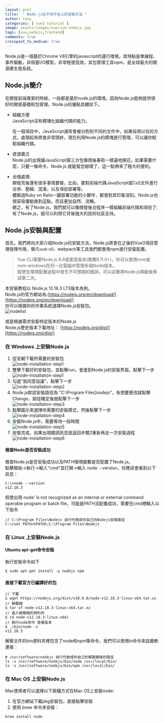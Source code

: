 ```yaml
---
layout: post
title:  " Node.js在不同平台上的安裝方法 "
author: tony
categories: [ vue3 tutorial ]
image: assets/images/vue/vue-nodejs.jpg
tags: [vue,nodejs,frontend]
comments: true
crosspost_to_medium: true
---
```

Node.js是一個基於Chrome V8引擎的javascript的運行環境，其特點是單線程、事件驅動，非阻塞I/O模型，非常輕便高效，其包管理工具npm，是全球最大的開源庫生態系統。

## Node.js簡介
在開發前端專案的時候，一般都是基於node.js的環境。因為Node.js能夠提供很好的開發基礎和包管理，Node.js的優點具體如下。
- 組織方便  
    JavaScript沒有模塊化組織代碼的能力。 
     
    在一個項目中，JavaScript通常會被分割到不同的文件中，如果採用以往的方式，處理起來將會非常頭終，現在利用Node.js的模塊進行管理，可以讓你輕鬆組織代碼。
- 資源廣泛  
    Node.js的出現讓JavaScript第三方包像雨後春筍一樣遍地開花。如果需要什麼，只要一條命令，Node.js 就能幫您辦理了，這一點帶來了極大的便利。
- 全棧處理:  
    開發完後還有很多事情要做，比如，要對前端代碼JavaScript或CsS文件進行合併、壓縮、混淆，以及項目部署等。  
    體驗過Ruby on Rails一鍵部署功能的小夥伴，都會對其印象深刻。Node.js也很容易優能做到這點，而且更加自然、流暢。  
    總之，有了Node.js，我們就可以像開發後台程序一樣組織前端代碼和項目了; 有了Node.js，就可以利用它背後強大的技術社區支持。  

## Node.js安裝與配置
首先，我們將向大家介紹Node.js的安裝方法，Node.js將會在之後的Vue3項目管理發揮作用，舉凡vue-cli、webpack等工具我們都會用npm進行安裝配置。

> Vue CLI需要Node.js 8.9或更高版本(推薦8.11.0+)，你可以使用nvm或nvm-windows在同一台電腦中管理多個Node版本。  
> 假使在環境配置過程中發生不可預期的錯誤，可以試著將Node.js降級後再試第二次。 

本安裝教程以 Node.js 12.18.3 LTS版本為例。  
Node.js的官方網站為:[https://nodejs.org/en/download/](https://nodejs.org/en/download/)  
你可以根據你的作業系統選擇Node.js安裝包。  
![nodelist](../../assets/images/vue/node-list.png)

或是根據需求安裝特定版本的Node.js  
Node.js歷史版本下載地址： [https://nodejs.org/dist/](https://nodejs.org/dist/)

### 在 Windows 上安裝Node.js
1. 從官網下載所需要的安裝包  
![node-installation-step1](../../assets/images/vue/node-msi-downloader.png)
2. 雙擊下載好的安裝包，並點擊run，會進到Node.js的安裝界面，點擊下一步  
![node-installation-step1](../../assets/images/vue/install-node-msi-version-on-windows-step1.png)
3. 勾選“我同意協議“，點擊下一步  
![node-installation-step2](../../assets/images/vue/install-node-msi-version-on-windows-step5.png)
4. Node.js默認安裝路徑為 "C:\Program Files]nodejs\"，有想要更改就點擊Change，路徑確定後就點擊下一步  
![node-installation-step3](../../assets/images/vue/install-node-msi-version-on-windows-step6.png)
5. 點擊圖示來選擇你需要的安裝模式，然後點擊下一步  
![node-installation-step4](../../assets/images/vue/install-node-msi-version-on-windows-step2.png)
6. 安裝Node.js中，需要等待一段時間  
![node-installation-step5](../../assets/images/vue/install-node-msi-version-on-windows-step3.png)
7. 安裝完成，如果出現錯誤訊息就返回步驟2重新再走一次安裝過程  
![node-installation-step6](../../assets/images/vue/install-node-msi-version-on-windows-step4.png)

#### 檢查Node是否安裝成功
檢查Node.js是否安裝成功以及PATH環境變數是否配置了Node.js。  
點擊開始->執行->輸入"cmd"並打開->輸入 node --version，你應該會看到以下訊息：
```
C:\>node --version
v12.18.3
```
假使出現 node' is not recognized as an internal or external command operable program or batch file，可能是PATH沒配置成功，需要在cmd裡輸入以下指令
```
// C:\Program Files\Nodejs 自行代換成你自己的Nodejs安裝路徑
C:\>set PATH=%PATH%;C:\Program Files\Nodejs
```
### 在 Linux 上安裝Node.js
#### Ubuntu apt-get命令安裝
執行安裝命令如下
```
$ sudo apt-get install -y nodejs npm
```
#### 直接下載官方已編譯好的包
```
// 下載
$ wget https://nodejs.org/dist/v10.9.0/node-v12.18.3-linux-x64.tar.xz 
// 解壓縮
$ tar xf node-v12.18.3-linux-x64.tar.xz
// 進入解壓縮的資料夾
$ cd node-v12.18.3-linux-x64/
// 執行node命令 查看版本
$ ./bin/node -v
v12.18.3
```
解壓文件的bin資料夾裡包含了node和npm等命令，我們可以使用ln命令來設置軟連接：
```
# /usr/software/nodejs 自行代換成你自己的解壓縮後的路徑
ls -s /usr/software/nodejs/bin/node /usr/local/bin/
ls -s /usr/software/nodejs/bin/npm /usr/local/bin/
```
### 在 Mac OS 上安裝Node.js
Mac使用者可以選擇以下兩種方式在Mac OS上安裝node:
1. 在官方網站下載pkg安裝包，直接點擊安裝
2. 使用 brew 命令來安裝：
```
brew install node
```
